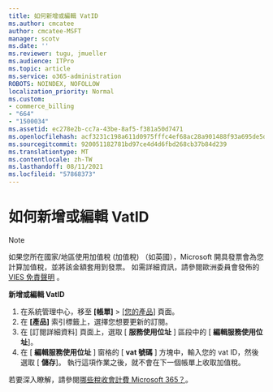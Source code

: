```yaml
---
title: 如何新增或編輯 VatID
ms.author: cmcatee
author: cmcatee-MSFT
manager: scotv
ms.date: ''
ms.reviewer: tugu, jmueller
ms.audience: ITPro
ms.topic: article
ms.service: o365-administration
ROBOTS: NOINDEX, NOFOLLOW
localization_priority: Normal
ms.custom:
- commerce_billing
- "664"
- "1500034"
ms.assetid: ec278e2b-cc7a-43be-8af5-f381a50d7471
ms.openlocfilehash: acf3231c198a611d0975fffc4ef68ac28a901488f93a695de5d8f19bebf80f25
ms.sourcegitcommit: 920051182781bd97ce4d4d6fbd268cb37b84d239
ms.translationtype: MT
ms.contentlocale: zh-TW
ms.lasthandoff: 08/11/2021
ms.locfileid: "57868373"
---
```

# <a name="how-to-add-or-edit-a-vatid"></a>如何新增或編輯 VatID

> [!NOTE]
> 如果您所在國家/地區使用加值稅 (加值稅) （如英國），Microsoft 開具發票會為您計算加值稅，並將該金額套用到發票。 如需詳細資訊，請參閱歐洲委員會發佈的 [VIES 免責聲明](https://go.microsoft.com/fwlink/p/?LinkID=841741) 。

**新增或編輯 VatID**

1. 在系統管理中心，移至 **[帳單]** \> [[您的產品]](https://go.microsoft.com/fwlink/p/?linkid=842054) 頁面。
2. 在 **[產品]** 索引標籤上，選擇您想要更新的訂閱。
3. 在 [訂閱詳細資料] 頁面上，選取 [ **服務使用位址** ] 區段中的 [ **編輯服務使用位址**]。
4. 在 [ **編輯服務使用位址** ] 窗格的 [ **vat 號碼** ] 方塊中，輸入您的 vat ID，然後選取 [ **儲存**]。 執行這項作業之後，就不會在下一個帳單上收取加值稅。

若要深入瞭解，請參閱[哪些稅收會計費 Microsoft 365？](https://docs.microsoft.com/microsoft-365/commerce/billing-and-payments/tax-information#what-tax-will-i-be-charged)。